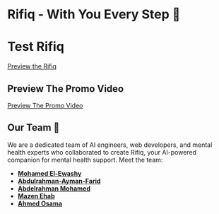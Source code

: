 # Rifiq - With You Every Step 🤖


# Test Rifiq

[Preview the Rifiq ](https://rafiq4u.vercel.app/)

<!-- ## Preview The Business Model

![Preview The Business Model](https://raw.githubusercontent.com/Abdelrahmanx1x/EngiCoders-MansouraHackathon2024/main/business%20model.jpg) -->

## Preview The Promo Video
[Preview The Promo Video](https://raw.githubusercontent.com/Abdelrahmanx1x/EngiCoders-MansouraHackathon2024/refs/heads/main/EngiCoders%20promo%20video%20final%20version.mp4)

## Our Team 👥

We are a dedicated team of AI engineers, web developers, and mental health experts who collaborated to create Rifiq, your AI-powered companion for mental health support. Meet the team:

- **[Mohamed El-Ewashy](https://github.com/elewashy)** 
- **[Abdulrahman-Ayman-Farid](https://github.com/Abdulrahman-Ayman-Farid)** 
- **[Abdelrahman Mohamed](https://github.com/beedo239e)** 
- **[Mazen Ehab](https://github.com/MazenEhabGamal)** 
- **[Ahmed Osama](#)** 
